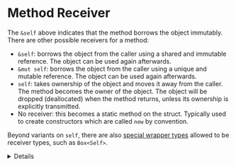 # Method Receiver

The `&self` above indicates that the method borrows the object immutably. There
are other possible receivers for a method:

* `&self`: borrows the object from the caller using a shared and immutable
  reference. The object can be used again afterwards.
* `&mut self`: borrows the object from the caller using a unique and mutable
  reference. The object can be used again afterwards.
* `self`: takes ownership of the object and moves it away from the caller. The
  method becomes the owner of the object. The object will be dropped (deallocated)
  when the method returns, unless its ownership is explicitly
  transmitted.
* No receiver: this becomes a static method on the struct. Typically used to
  create constructors which are called `new` by convention.

Beyond variants on `self`, there are also
[special wrapper types](https://doc.rust-lang.org/reference/special-types-and-traits.html)
allowed to be receiver types, such as `Box<Self>`.

<details>

* In reality, all functions in rust are static.  Receivers just add the "dot syntax" syntactic sugar by implicitly passing the struct by move, reference, or mutable reference.

* You can explicitly call any of these methods with `StructName::method_name(&structure, /*the rest of the args*/)`

</details>